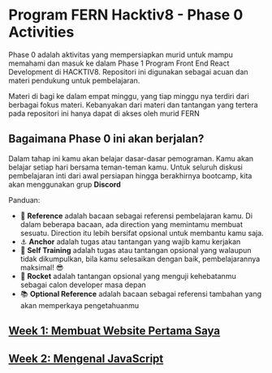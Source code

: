 # Program FERN Hacktiv8 - Phase 0 Activities

Phase 0 adalah aktivitas yang mempersiapkan murid untuk mampu memahami dan masuk ke dalam Phase 1 Program
Front End React Development di HACKTIV8. Repositori ini digunakan sebagai acuan dan materi pendukung untuk pembelajaran.

Materi di bagi ke dalam empat minggu, yang tiap minggu nya terdiri dari berbagai fokus materi. Kebanyakan dari
materi dan tantangan yang tertera pada repositori ini hanya dapat di akses oleh murid FERN

## Bagaimana Phase 0 ini akan berjalan?

Dalam tahap ini kamu akan belajar dasar-dasar pemograman. Kamu akan belajar setiap hari bersama teman-teman kamu.
Untuk seluruh diskusi pembelajaran inti dari awal persiapan hingga berakhirnya bootcamp, kita akan menggunakan grup **Discord**

Panduan:

- :notebook_with_decorative_cover: **Reference** adalah bacaan sebagai referensi pembelajaran kamu. Di dalam beberapa bacaan, ada direction yang memintamu membuat sesuatu. Direction itu lebih bersifat opsional untuk membantu kamu saja.
- :anchor: **Anchor** adalah tugas atau tantangan yang wajib kamu kerjakan
- 💪 **Self Training** adalah tugas atau tantangan opsional yang walaupun tidak dikumpulkan, bila kamu selesaikan dengan baik, pembelajarannya maksimal! 😎
- :rocket: **Rocket** adalah tantangan opsional yang menguji kehebatanmu sebagai calon developer masa depan
- :books: **Optional Reference** adalah bacaan sebagai referensi tambahan yang akan memperkaya pengetahuanmu

## [Week 1: Membuat Website Pertama Saya](./week-1/index.md)

## [Week 2: Mengenal JavaScript](./week-2/index.md)

<!-- ## [Week 3: Mendalami JavaScript](./week-3/index.md)

## [Week 4: Membuat Project Pertama Saya](./week-4/index.md) -->
